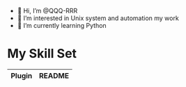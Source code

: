- 👋 Hi, I’m @QQQ-RRR
- 👀 I’m interested in Unix system and automation my work
- 🌱 I’m currently learning Python

# My Skill Set

| Plugin | README |
| ------ | ------ |
<!---
QQQ-RRR/QQQ-RRR is a ✨ special ✨ repository because its `README.md` (this file) appears on your GitHub profile.
You can click the Preview link to take a look at your changes.
--->
